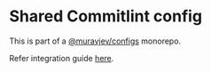 # Shared Commitlint config

This is part of a [@muravjev/configs](https://github.com/muravjev/configs) monorepo.

Refer integration guide [here](../README.md#commitlint).
